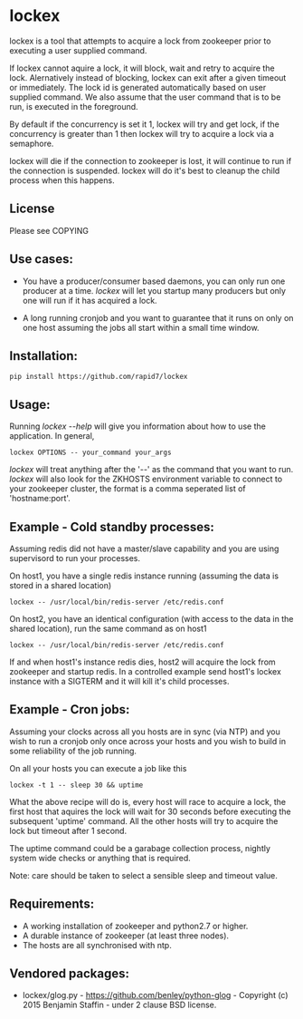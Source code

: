 lockex
======

lockex is a tool that attempts to acquire a lock from zookeeper prior
to executing a user supplied command.

If lockex cannot aquire a lock, it will block, wait and retry to acquire
the lock. Alernatively instead of blocking, lockex can exit after a given
timeout or immediately. The lock id is generated automatically based on
user supplied command. We also assume that the user command that is to
be run, is executed in the foreground.

By default if the concurrency is set it 1, lockex will try and get lock,
if the concurrency is greater than 1 then lockex will try to acquire a
lock via a semaphore.

lockex will die if the connection to zookeeper is lost, it will continue
to run if the connection is suspended. lockex will do it's best to
cleanup the child process when this happens.

License
-------

Please see COPYING

Use cases:
----------

* You have a producer/consumer based daemons, you can only run one
producer at a time. *lockex* will let you startup many producers but
only one will run if it has acquired a lock.

* A long running cronjob and you want to guarantee that it runs on only
on one host assuming the jobs all start within a small time window.


Installation:
-------------

    pip install https://github.com/rapid7/lockex


Usage:
------

Running *lockex --help* will give you information about how to use
the application. In general,

    lockex OPTIONS -- your_command your_args

*lockex* will treat anything after the '--' as the command that you want
to run. *lockex* will also look for the ZKHOSTS environment variable
to connect to your zookeeper cluster, the format is a comma seperated
list of 'hostname:port'.


Example - Cold standby processes:
---------------------------------

Assuming redis did not have a master/slave capability and you are using
supervisord to run your processes.

On host1, you have a single redis instance running (assuming the data
is stored in a shared location)

    lockex -- /usr/local/bin/redis-server /etc/redis.conf

On host2, you have an identical configuration (with access to the data
in the shared location), run the same command as on host1

    lockex -- /usr/local/bin/redis-server /etc/redis.conf

If and when host1's instance redis dies, host2 will acquire the lock
from zookeeper and startup redis. In a controlled example send host1's
lockex instance with a SIGTERM and it will kill it's child processes.

Example - Cron jobs:
--------------------

Assuming your clocks across all you hosts are in sync (via NTP) and you
wish to run a cronjob only once across your hosts and you wish to build
in some reliability of the job running.

On all your hosts you can execute a job like this

    lockex -t 1 -- sleep 30 && uptime

What the above recipe will do is, every host will race to acquire a lock,
the first host that aquires the lock will wait for 30 seconds before
executing the subsequent 'uptime' command. All the other hosts will try
to acquire the lock but timeout after 1 second.

The uptime command could be a garabage collection process, nightly system
wide checks or anything that is required.

Note: care should be taken to select a sensible sleep and timeout value.

Requirements:
-------------

* A working installation of zookeeper and python2.7 or higher.
* A durable instance of zookeeper (at least three nodes).
* The hosts are all synchronised with ntp.

Vendored packages:
------------------

* lockex/glog.py - https://github.com/benley/python-glog - Copyright (c) 2015 Benjamin Staffin - under 2 clause BSD license.

